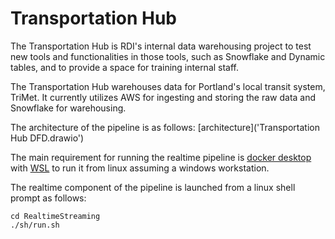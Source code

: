 # Transportation Hub
The Transportation Hub is RDI's internal data warehousing project to test new tools and functionalities in those tools, such as Snowflake and Dynamic tables, and to provide a space for training internal staff.

The Transportation Hub warehouses data for Portland's local transit system, TriMet. It currently utilizes AWS for ingesting and storing the raw data and Snowflake for warehousing.

The architecture of the pipeline is as follows:
[architecture]('Transportation Hub DFD.drawio')

The main requirement for running the realtime pipeline is [docker desktop](https://www.docker.com/products/docker-desktop/) with [WSL](https://learn.microsoft.com/en-us/windows/wsl/install) to run it from linux assuming a windows workstation. 
 
The realtime component of the pipeline is launched from a linux shell prompt as follows:
```
cd RealtimeStreaming
./sh/run.sh
```
